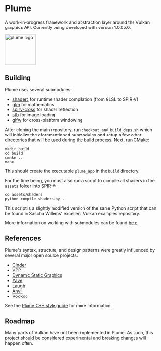 # Plume
A work-in-progress framework and abstraction layer around the Vulkan graphics API. Currently being developed with version 1.0.65.0.

<p>
  <img src="https://github.com/mwalczyk/plume/blob/master/logo.svg" alt="plume logo" width="100" height="auto"/>
</p>

## Building

Plume uses several submodules:
- [shaderc](https://github.com/google/shaderc) for runtime shader compilation (from GLSL to SPIR-V)
- [glm](https://github.com/g-truc/glm) for mathematics
- [spirv-cross](https://github.com/KhronosGroup/SPIRV-Cross) for shader reflection
- [stb](https://github.com/nothings/stb) for image loading
- [glfw](https://github.com/glfw/glfw) for cross-platform windowing

After cloning the main repository, run `checkout_and_build_deps.sh` which will initialize the aforementioned submodules and setup a few other directories that will be used during the build process. Next, run CMake:

```
mkdir build
cd build
cmake ..
make
```

This should create the executable `plume_app` in the `build` directory.

For the time being, you must also run a script to compile all shaders in the `assets` folder into SPIR-V:

```
cd assets/shaders
python compile_shaders.py .
```

This script is a slightly modified version of the same Python script that can be found in Sascha Willems' excellent Vulkan examples repository.

More information on working with submodules can be found [here](https://github.com/blog/2104-working-with-submodules).

## References

Plume's syntax, structure, and design patterns were greatly influenced by several major
open source projects:

- [Cinder](https://github.com/cinder/Cinder)
- [VPP](https://github.com/nyorain/vpp)
- [Dynamic Static Graphics](https://github.com/DynamicStatic/Dynamic_Static_Graphics)
- [Yave](https://github.com/gan74/Yave)
- [Laugh](https://github.com/jian-ru/laugh_engine)
- [Anvil](https://github.com/GPUOpen-LibrariesAndSDKs/Anvil)
- [Vookoo](https://github.com/andy-thomason/Vookoo)

See the [Plume C++ style guide](https://github.com/mwalczyk/plume_cpp_style) for more information.

## Roadmap

Many parts of Vulkan have not been implemented in Plume. As such, this project should be considered
experimental and breaking changes will happen often.
